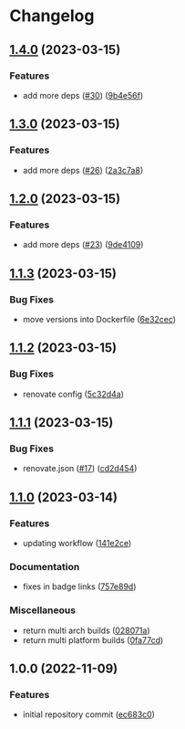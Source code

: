 # Changelog

## [1.4.0](https://github.com/wayofdev/docker-rabbitmq/compare/v1.3.0...v1.4.0) (2023-03-15)


### Features

* add more deps ([#30](https://github.com/wayofdev/docker-rabbitmq/issues/30)) ([9b4e56f](https://github.com/wayofdev/docker-rabbitmq/commit/9b4e56ff6a2a9f8637cf10f5fc970829d7433266))

## [1.3.0](https://github.com/wayofdev/docker-rabbitmq/compare/v1.2.0...v1.3.0) (2023-03-15)


### Features

* add more deps ([#26](https://github.com/wayofdev/docker-rabbitmq/issues/26)) ([2a3c7a8](https://github.com/wayofdev/docker-rabbitmq/commit/2a3c7a8965b6e04692f01a63c769c7b0c1989848))

## [1.2.0](https://github.com/wayofdev/docker-rabbitmq/compare/v1.1.3...v1.2.0) (2023-03-15)


### Features

* add more deps ([#23](https://github.com/wayofdev/docker-rabbitmq/issues/23)) ([9de4109](https://github.com/wayofdev/docker-rabbitmq/commit/9de4109b107ec49a09ac1707bc03e8f52e2ea573))

## [1.1.3](https://github.com/wayofdev/docker-rabbitmq/compare/v1.1.2...v1.1.3) (2023-03-15)


### Bug Fixes

* move versions into Dockerfile ([6e32cec](https://github.com/wayofdev/docker-rabbitmq/commit/6e32cec137376897cd9720a6f76aff701c5aeb1c))

## [1.1.2](https://github.com/wayofdev/docker-rabbitmq/compare/v1.1.1...v1.1.2) (2023-03-15)


### Bug Fixes

* renovate config ([5c32d4a](https://github.com/wayofdev/docker-rabbitmq/commit/5c32d4a59cb6622b592bf201944504608b473523))

## [1.1.1](https://github.com/wayofdev/docker-rabbitmq/compare/v1.1.0...v1.1.1) (2023-03-15)


### Bug Fixes

* renovate.json ([#17](https://github.com/wayofdev/docker-rabbitmq/issues/17)) ([cd2d454](https://github.com/wayofdev/docker-rabbitmq/commit/cd2d454a6e22dcd995fa6595e208639f031dedf0))

## [1.1.0](https://github.com/wayofdev/docker-rabbitmq/compare/v1.0.0...v1.1.0) (2023-03-14)


### Features

* updating workflow ([141e2ce](https://github.com/wayofdev/docker-rabbitmq/commit/141e2ced0c5ea0b13655eda31abd17de9e754a3c))


### Documentation

* fixes in badge links ([757e89d](https://github.com/wayofdev/docker-rabbitmq/commit/757e89d8e0ee39e1fa3ff2fee589b6bb36c61c14))


### Miscellaneous

* return multi arch builds ([028071a](https://github.com/wayofdev/docker-rabbitmq/commit/028071af068e88f2b83a1eb61d7fcd60d5f73470))
* return multi platform builds ([0fa77cd](https://github.com/wayofdev/docker-rabbitmq/commit/0fa77cd9dd9f951f9ab7445cec7f19f757bfc07a))

## 1.0.0 (2022-11-09)


### Features

* initial repository commit ([ec683c0](https://github.com/wayofdev/docker-rabbitmq/commit/ec683c0b4554753e4afb3c30fa1d1c9ca15ce13e))
